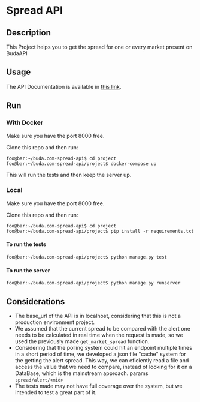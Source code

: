 # Spread API

## Description

This Project helps you to get the spread for one or every market present on BudaAPI

## Usage

The API Documentation is available in [this link](https://documenter.getpostman.com/view/16608319/2s9YyvBLJH).

## Run

### With Docker

Make sure you have the port 8000 free.

Clone this repo and then run:

```console
foo@bar:~/buda.com-spread-api$ cd project
foo@bar:~/buda.com-spread-api/project$ docker-compose up
```

This will run the tests and then keep the server up.

### Local

Make sure you have the port 8000 free.

Clone this repo and then run:

```console
foo@bar:~/buda.com-spread-api$ cd project
foo@bar:~/buda.com-spread-api/project$ pip install -r requirements.txt
```

#### To run the tests

```console
foo@bar:~/buda.com-spread-api/project$ python manage.py test
```

#### To run the server

```console
foo@bar:~/buda.com-spread-api/project$ python manage.py runserver
```

## Considerations

- The base_url of the API is in localhost, considering that this is not a production environment project.
- We assumed that the current spread to be compared with the alert one needs to be calculated in real time when the request is made, so we used the previously made `get_market_spread` function.
- Considering that the polling system could hit an endpoint multiple times in a short period of time, we developed a json file "cache" system for the getting the alert spread. This way, we can eficiently read a file and access the value that we need to compare, instead of looking for it on a DataBase, which is the mainstream approach.
  params `spread/alert/<mid>`
- The tests made may not have full coverage over the system, but we intended to test a great part of it.
